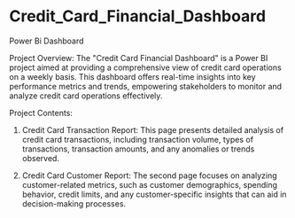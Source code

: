 # Credit_Card_Financial_Dashboard
Power Bi Dashboard

Project Overview:
The "Credit Card Financial Dashboard" is a Power BI project aimed at providing a comprehensive view of credit card operations on a weekly basis. This dashboard offers real-time insights into key performance metrics and trends, empowering stakeholders to monitor and analyze credit card operations effectively.

Project Contents:
1. Credit Card Transaction Report: This page presents detailed analysis of credit card transactions, including transaction volume, types of transactions, transaction amounts, and any anomalies or trends observed.

2. Credit Card Customer Report: The second page focuses on analyzing customer-related metrics, such as customer demographics, spending behavior, credit limits, and any customer-specific insights that can aid in decision-making processes.

